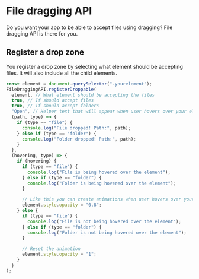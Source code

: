 # File dragging API

Do you want your app to be able to accept files using dragging? File dragging API is there for you.

## Register a drop zone

You register a drop zone by selecting what element should be accepting files. It will also include all the child elements.

```javascript
const element = document.querySelector(".yourelement");
FileDraggingAPI.registerDroppable(
  element, // What element should be accepting the files
  true, // If should accept files
  true, // If should accept folders
  "Open", // Helper text that will appear when user hovers over your element with a file/folder
  (path, type) => {
    if (type == "file") {
      console.log("File dropped! Path:", path);
    } else if (type == "folder") {
      console.log("Folder dropped! Path:", path);
    }
  },
  (hovering, type) => {
    if (hovering) {
      if (type == "file") {
        console.log("File is being hovered over the element");
      } else if (type == "folder") {
        console.log("Folder is being hovered over the element");
      }

      // Like this you can create animations when user hovers over your element with file/folder
      element.style.opacity = "0.8";
    } else {
      if (type == "file") {
        console.log("File is not being hovered over the element");
      } else if (type == "folder") {
        console.log("Folder is not being hovered over the element");
      }

      // Reset the animation
      element.style.opacity = "1";
    }
  }
);
```
